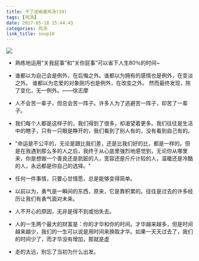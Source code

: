 ```yaml
---
title: 干了这碗毒鸡汤(10)
tags: [鸡汤]
date: 2017-05-18 15:44:43
categories: 鸡汤
link_title: soup10
---
```

![](http://onxkn9cbz.bkt.clouddn.com/photo04.jpg)

- 熟练地运用“关我屁事”和“关你屁事”可以省下人生80％的时间~

- 谁都以为自己会是例外，在后悔之外。谁都以为拥有的感情也是例外，在变淡之外。 谁都以为恋爱的对象刚巧也是例外，在改变之外。 然而最终发现，除了变化，无一例外。——徐志摩

- 人不会苦一辈子，但总会苦一阵子。许多人为了逃避苦一阵子，却苦了一辈子。

<!--more-->

- 我们每个人都是这样子的，我们得到了很多，却渴望着更多。我们往往是生活中的瞎子，只有一只眼是睁开的，我们看到了别人有的，没有看到自己有的。

- "命运是不公平的，无论是跟比我们差，还是比我们好的比，都是一样的。但是在我遇到那么多的人之后，我终于从心底里强烈地感觉到，无论你从哪里来，你是想做一个善良还是肮脏的人，宽容还是斤斤计较的人，温暖还是冷酷的人，永远都是你自己的选择。"


- 任何一件事情，只要心甘情愿，总是能够变得简单。

- 以前以为，勇气是一瞬间的东西，原来，它是靠积累的。往往是过去的许多经历让我们有勇气面对未来。

- 人不开心的原因，无非是得不到或怕失去。

- 人的一生两个最大的财富是：你的才华和你的时间。才华越来越多，但是时间越来越少，我们的一生可以说是用时间来换取才华。如果一天天过去了，我们的时间少了，而才华没有增加，那就是虚


- 走的太远，别忘了当初为什么出发。

